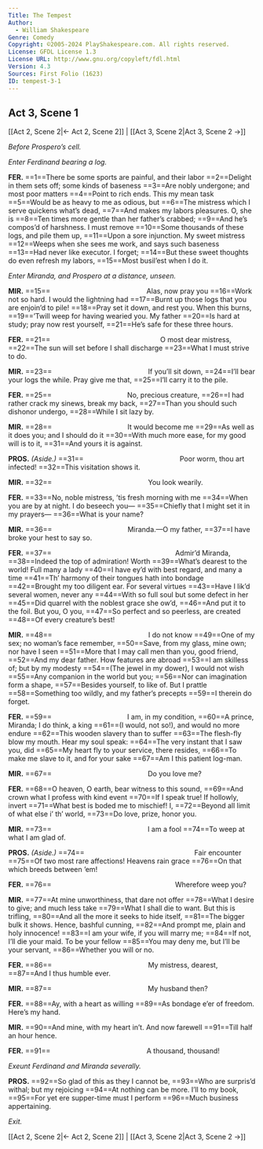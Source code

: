 ```yaml
---
Title: The Tempest
Author: 
  - William Shakespeare
Genre: Comedy
Copyright: ©2005-2024 PlayShakespeare.com. All rights reserved.
License: GFDL License 1.3
License URL: http://www.gnu.org/copyleft/fdl.html
Version: 4.3
Sources: First Folio (1623)
ID: tempest-3-1
---
```


## Act 3, Scene 1
[[Act 2, Scene 2|← Act 2, Scene 2]] | [[Act 3, Scene 2|Act 3, Scene 2 →]]

*Before Prospero’s cell.*

*Enter Ferdinand bearing a log.*

**FER.**
==1==There be some sports are painful, and their labor
==2==Delight in them sets off; some kinds of baseness
==3==Are nobly undergone; and most poor matters
==4==Point to rich ends. This my mean task
==5==Would be as heavy to me as odious, but
==6==The mistress which I serve quickens what’s dead,
==7==And makes my labors pleasures. O, she is
==8==Ten times more gentle than her father’s crabbed;
==9==And he’s compos’d of harshness. I must remove
==10==Some thousands of these logs, and pile them up,
==11==Upon a sore injunction. My sweet mistress
==12==Weeps when she sees me work, and says such baseness
==13==Had never like executor. I forget;
==14==But these sweet thoughts do even refresh my labors,
==15==Most busil’est when I do it.

*Enter Miranda, and Prospero at a distance, unseen.*

**MIR.**
==15==              Alas, now pray you
==16==Work not so hard. I would the lightning had
==17==Burnt up those logs that you are enjoin’d to pile!
==18==Pray set it down, and rest you. When this burns,
==19==’Twill weep for having wearied you. My father
==20==Is hard at study; pray now rest yourself,
==21==He’s safe for these three hours.

**FER.**
==21==                O most dear mistress,
==22==The sun will set before I shall discharge
==23==What I must strive to do.

**MIR.**
==23==              If you’ll sit down,
==24==I’ll bear your logs the while. Pray give me that,
==25==I’ll carry it to the pile.

**FER.**
==25==           No, precious creature,
==26==I had rather crack my sinews, break my back,
==27==Than you should such dishonor undergo,
==28==While I sit lazy by.

**MIR.**
==28==           It would become me
==29==As well as it does you; and I should do it
==30==With much more ease, for my good will is to it,
==31==And yours it is against.

**PROS.**
*(Aside.)*
==31==              Poor worm, thou art infected!
==32==This visitation shows it.

**MIR.**
==32==              You look wearily.

**FER.**
==33==No, noble mistress, ’tis fresh morning with me
==34==When you are by at night. I do beseech you⁠—
==35==Chiefly that I might set it in my prayers⁠—
==36==What is your name?

**MIR.**
==36==           Miranda.—O my father,
==37==I have broke your hest to say so.

**FER.**
==37==                  Admir’d Miranda,
==38==Indeed the top of admiration! Worth
==39==What’s dearest to the world! Full many a lady
==40==I have ey’d with best regard, and many a time
==41==Th’ harmony of their tongues hath into bondage
==42==Brought my too diligent ear. For several virtues
==43==Have I lik’d several women, never any
==44==With so full soul but some defect in her
==45==Did quarrel with the noblest grace she ow’d,
==46==And put it to the foil. But you, O you,
==47==So perfect and so peerless, are created
==48==Of every creature’s best!

**MIR.**
==48==              I do not know
==49==One of my sex; no woman’s face remember,
==50==Save, from my glass, mine own; nor have I seen
==51==More that I may call men than you, good friend,
==52==And my dear father. How features are abroad
==53==I am skilless of; but by my modesty
==54==(The jewel in my dower), I would not wish
==55==Any companion in the world but you;
==56==Nor can imagination form a shape,
==57==Besides yourself, to like of. But I prattle
==58==Something too wildly, and my father’s precepts
==59==I therein do forget.

**FER.**
==59==           I am, in my condition,
==60==A prince, Miranda; I do think, a king
==61==(I would, not so!), and would no more endure
==62==This wooden slavery than to suffer
==63==The flesh-fly blow my mouth. Hear my soul speak:
==64==The very instant that I saw you, did
==65==My heart fly to your service, there resides,
==66==To make me slave to it, and for your sake
==67==Am I this patient log-man.

**MIR.**
==67==              Do you love me?

**FER.**
==68==O heaven, O earth, bear witness to this sound,
==69==And crown what I profess with kind event
==70==If I speak true! If hollowly, invert
==71==What best is boded me to mischief! I,
==72==Beyond all limit of what else i’ th’ world,
==73==Do love, prize, honor you.

**MIR.**
==73==              I am a fool
==74==To weep at what I am glad of.

**PROS.**
*(Aside.)*
==74==                Fair encounter
==75==Of two most rare affections! Heavens rain grace
==76==On that which breeds between ’em!

**FER.**
==76==                  Wherefore weep you?

**MIR.**
==77==At mine unworthiness, that dare not offer
==78==What I desire to give; and much less take
==79==What I shall die to want. But this is trifling,
==80==And all the more it seeks to hide itself,
==81==The bigger bulk it shows. Hence, bashful cunning,
==82==And prompt me, plain and holy innocence!
==83==I am your wife, if you will marry me;
==84==If not, I’ll die your maid. To be your fellow
==85==You may deny me, but I’ll be your servant,
==86==Whether you will or no.

**FER.**
==86==              My mistress, dearest,
==87==And I thus humble ever.

**MIR.**
==87==              My husband then?

**FER.**
==88==Ay, with a heart as willing
==89==As bondage e’er of freedom. Here’s my hand.

**MIR.**
==90==And mine, with my heart in’t. And now farewell
==91==Till half an hour hence.

**FER.**
==91==              A thousand, thousand!

*Exeunt Ferdinand and Miranda severally.*

**PROS.**
==92==So glad of this as they I cannot be,
==93==Who are surpris’d withal; but my rejoicing
==94==At nothing can be more. I’ll to my book,
==95==For yet ere supper-time must I perform
==96==Much business appertaining.

*Exit.*

[[Act 2, Scene 2|← Act 2, Scene 2]] | [[Act 3, Scene 2|Act 3, Scene 2 →]]